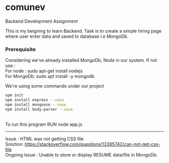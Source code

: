 # comunev
Backend Development Assignment

This is my beigning to learn Backend. Task is to create a simple hiring page where user enter data and saved to database i.e MongoDb.

<h3>Prerequisite</h3>

Considering we've already installed MongoDb, Node in our system. If not use :
<br>For node : sudo apt-get install nodejs <br>
For MongoDb: sudo apt install -y mongodb <br>

<p>We're using some commands under our project</p>

```bash
npm init 
npm install express --save 
npm install mongoose --save 
npm install body-parser --save 
```
<br>
To run this program 
RUN node app.js

----------------------------------------------------

Issue : HTML was not getting CSS file <br>
Solution: https://stackoverflow.com/questions/13395742/can-not-get-css-file
<br>
Ongoing Issue : Unable to store or display RESUME data/file in MongoDb.